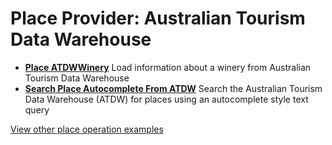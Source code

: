 # Place Provider: Australian Tourism Data Warehouse

- **[Place ATDWWinery](/example-operations/place/atdw/PlaceATDWWinery.graphql)**
  Load information about a winery from Australian Tourism Data Warehouse
- **[Search Place Autocomplete From ATDW](/example-operations/place/atdw/SearchPlaceAutocompleteFromATDW.graphql)**
  Search the Australian Tourism Data Warehouse (ATDW) for places using an autocomplete style text query

[View other place operation examples](/example-operations/place)